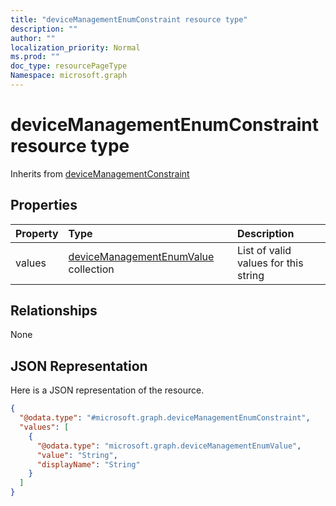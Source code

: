 ```yaml
---
title: "deviceManagementEnumConstraint resource type"
description: ""
author: ""
localization_priority: Normal
ms.prod: ""
doc_type: resourcePageType
Namespace: microsoft.graph
---
```



# deviceManagementEnumConstraint resource type




Inherits from [deviceManagementConstraint](../resources/deviceManagementConstraint.md)

## Properties
|Property|Type|Description|
|:---|:---|:---|
|values|[deviceManagementEnumValue](../resources/deviceManagementEnumValue.md) collection|List of valid values for this string|

## Relationships
None

## JSON Representation
Here is a JSON representation of the resource.
<!-- {
  "blockType": "resource",
  "@odata.type": "microsoft.graph.deviceManagementEnumConstraint"
}
-->
``` json
{
  "@odata.type": "#microsoft.graph.deviceManagementEnumConstraint",
  "values": [
    {
      "@odata.type": "microsoft.graph.deviceManagementEnumValue",
      "value": "String",
      "displayName": "String"
    }
  ]
}
```


